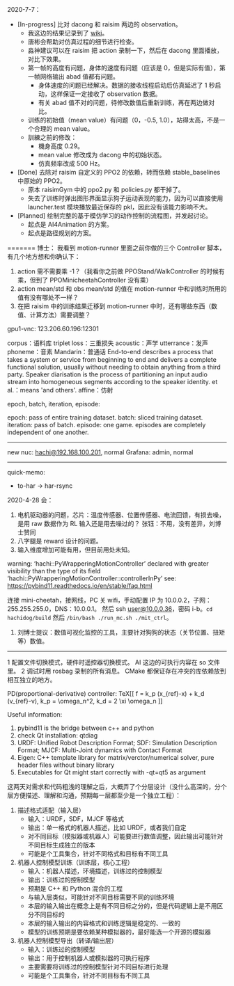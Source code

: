 2020-7-7：
- [In-progress] 比对 dacong 和 raisim 两边的 observation。
  - 我这边的结果记录到了 [wiki](http://wiki.corp.hachibot.com/pages/viewpage.action?pageId=21790761)。
  - 唐彬会帮助对仿真过程的细节进行检查。
  - 淼神建议可以在 raisim 把 action 录制一下，然后在 dacong 里面播放，对比下效果。
  - 第一帧的高度有问题，身体的速度有问题（应该是 0，但是实际有值），第一帧网络输出 abad 值都有问题。
    - 身体速度的问题已经解决。数据的接收线程启动后仿真延迟了 1 秒启动，这样保证一定接收了 observation 数据。
    - 有关 abad 值不对的问题，待修改数值后重新训练，再在两边做对比。
  - 训练的初始值（mean value）有问题（0，-0.5, 1.0），站得太高，不是一个合理的 mean value。
  - 訓練之前的修改：
    - 機身高度 0.29。
    - mean value 修改成为 dacong 中的初始状态。
    - 仿真频率改成 500 Hz。
- [Done] 去除对 raisim 自定义的 PPO2 的依赖，转而依赖 stable_baselines 中原始的 PPO2。
  - 原本 raisimGym 中的 ppo2.py 和 policies.py 都干掉了。
  - 失去了训练时弹出图形界面显示狗子运动表现的能力，因为可以直接使用 launcher.test 模块播放最近保存的 pkl，因此没有该能力影响不大。 
- [Planned] 绘制完整的基于模仿学习的动作控制的流程图，并发起讨论。
  - 起点是 AI4Animation 的方案。
  - 起点是路径规划的方案。

=======
博士：
我看到 motion-runner 里面之前你做的三个 Controller 脚本，有几个地方想和你确认下：
1. action 需不需要乘 -1？（我看你之前做 PPOStand/WalkController 的时候有乘，但到了 PPOMinicheetahController 没有乘）
2. action mean/std 和 obs mean/std 的值在 motion-runner 中和训练时所用的值有没有哪处不一样？
3. 在把 raisim 中的训练结果迁移到 motion-runner 中时，还有哪些东西（数值、计算方法）需要调整？


gpu1-vnc: 123.206.60.196:12301

corpus：语料库
triplet loss：三重损失
acoustic：声学
utterrance：发声
phoneme：音素
Mandarin：普通话
End-to-end describes a process that takes a system or service from beginning to end
  and delivers a complete functional solution,
  usually without needing to obtain anything from a third party.
Speaker diarisation is the process of partitioning an input audio stream
  into homogeneous segments according to the speaker identity.
et al.：means 'and others'.
affine：仿射

epoch, batch, iteration, episode:

epoch: pass of entire training dataset.
batch: sliced training dataset.
iteration: pass of batch.
episode: one game. episodes are completely independent of one another.

_______ _______
new nuc: hachi@192.168.100.201, normal
Grafana: admin, normal

_______ _______
quick-memo:
- to-har -> har-rsync

2020-4-28 会：
1. 电机驱动器的问题，芯片：温度传感器、位置传感器、电流回馈，有损去噪，是用 raw 数据作为 RL 输入还是用去噪过的？
   张钰：不用，没有差异，刘博士赞同
2. 八字腿是 reward 设计的问题。
3. 输入维度增加可能有用，但目前用处未知。

warning: ‘hachi::PyWrapperingMotionController’
 declared with greater visibility than the type of its field
  ‘hachi::PyWrapperingMotionController::controllerInPy’
see: https://pybind11.readthedocs.io/en/stable/faq.html

连接 mini-cheetah，接网线，PC 关 wifi，手动配置 IP 为 10.0.0.2，子网：255.255.255.0，DNS：10.0.0.1。
然后 ssh user@10.0.0.36，密码 i-b。`cd hachidog/build` 然后 `/bin/bash ./run_mc.sh ./mit_ctrl`。

1. 刘博士提议：数值可视化监控的工具，主要针对狗狗的状态（关节位置、扭矩等）数值。

_______ _______
1 配置文件切换模式，硬件时遥控器切换模式。
  AI 这边的可执行内容在 so 文件里。
2 调试时用 rosbag 录制的所有消息。
  CMake 都保证存在冲突的库依赖放到相互独立的地方。

PD(proportional-derivative) controller: TeX[[ f = k_p (x_{ref}-x) + k_d (v_{ref}-v), k_p = \omega_n^2, k_d = 2 \xi \omega_n ]]

Useful information:
1. pybind11 is the bridge between c++ and python
2. check Qt installation: qtdiag
3. URDF: Unified Robot Description Format; SDF: Simulation Description Format; MJCF: Multi-Joint dynamics with Contact Format
4. Eigen: C++ template library for matrix/verctor/numerical solver, pure header files without binary library
5. Executables for Qt might start correctly with -qt=qt5 as argument

这两天对需求和代码粗浅的理解之后，大概弄了个分层设计（没什么高深的，分个层方便描述、理解和沟通，预期每一层都至少是一个独立工程）：
1. 描述格式适配（输入层）
   - 输入：URDF，SDF，MJCF 等格式
   - 输出：单一格式的机器人描述，比如 URDF，或者我们自定
   - 对不同目标（模拟器或机器人）可能要进行数值调整，因此输出可能针对不同目标生成独立的版本
   - 可能是个工具集合，针对不同格式和目标有不同工具
2. 机器人控制模型训练（训练层，核心工程）
   - 输入：机器人描述，环境描述，训练过的控制模型
   - 输出：训练过的控制模型
   - 预期是 C++ 和 Python 混合的工程
   - 与输入层类似，可能针对不同目标需要不同的训练环境
   - 本层的输入输出在概念上是有不同目标之分的，但是代码逻辑上是不用区分不同目标的
   - 本层的输入输出的内容格式和训练逻辑是稳定的、一致的
   - 模型的训练预期是要依赖某种模拟器的，最好能选一个开源的模拟器
3. 机器人控制模型导出（转译/输出层）
   - 输入：训练过的控制模型
   - 输出：用于控制机器人或模拟器的可执行程序
   - 主要需要将训练过的控制模型针对不同目标进行处理
   - 可能是个工具集合，针对不同目标有不同工具
